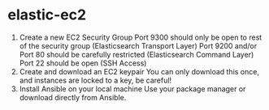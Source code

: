# elastic-ec2
1. Create a new EC2 Security Group
   Port 9300 should only be open to rest of the security group (Elasticsearch Transport Layer)
   Port 9200 and/or Port 80 should be carefully restricted (Elasticsearch Command Layer)
   Port 22 should be open (SSH Access)
2. Create and download an EC2 keypair
   You can only download this once, and instances are locked to a key, be careful!
3. Install Ansible on your local machine
   Use your package manager or download directly from Ansible.
